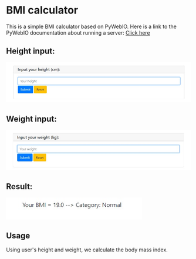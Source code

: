 <h1>BMI calculator</h1>
<p>This is a simple BMI calculator based on PyWebIO. 
Here is a link to the PyWebIO documentation about running a server: <a href="https://pywebio.readthedocs.io/en/latest/guide.html#run-application">Click here</a></p>
<h2>Height input:</h2>
<img src="https://raw.githubusercontent.com/CodingPawn/python/main/bmi-calculator/height.jpg">
<h2>Weight input:</h2>
<img src="https://raw.githubusercontent.com/CodingPawn/python/main/bmi-calculator/weight.jpg">
<h2>Result:</h2>
<img src="https://raw.githubusercontent.com/CodingPawn/python/main/bmi-calculator/result.jpg">
<h2>Usage</h2>
<p>Using user's height and weight, we calculate the body mass index.</p>
